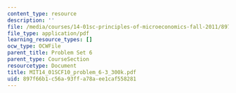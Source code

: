 ```yaml
---
content_type: resource
description: ''
file: /media/courses/14-01sc-principles-of-microeconomics-fall-2011/897f66b1c56a93ffa78aee1caf558281_MIT14_01SCF10_problem_6-3_300k.pdf
file_type: application/pdf
learning_resource_types: []
ocw_type: OCWFile
parent_title: Problem Set 6
parent_type: CourseSection
resourcetype: Document
title: MIT14_01SCF10_problem_6-3_300k.pdf
uid: 897f66b1-c56a-93ff-a78a-ee1caf558281
---
```

